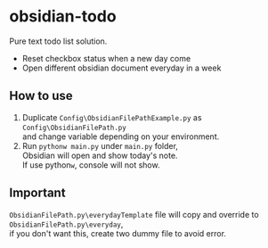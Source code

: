# obsidian-todo
Pure text todo list solution.

- Reset checkbox status when a new day come
- Open different obsidian document everyday in a week

## How to use

1. Duplicate `Config\ObsidianFilePathExample.py` as `Config\ObsidianFilePath.py`  
and change variable depending on your environment.
1. Run `pythonw main.py` under `main.py` folder,  
Obsidian will open and show today's note.  
If use python`w`, console will not show.

## Important

`ObsidianFilePath.py\everydayTemplate` file will copy and override to `ObsidianFilePath.py\everyday`,  
if you don't want this, create two dummy file to avoid error.
